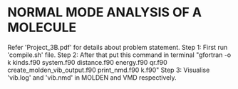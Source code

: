 # NORMAL MODE ANALYSIS OF A MOLECULE
 
Refer 'Project_3B.pdf' for details about problem statement.
Step 1: First run 'compile.sh' file. 
Step 2: After that put this command in terminal "gfortran -o k kinds.f90 system.f90 distance.f90 energy.f90 qr.f90 create_molden_vib_output.f90 print_nmd.f90 k.f90"
Step 3: Visualise 'vib.log' and 'vib.nmd' in MOLDEN and  VMD respectively.
